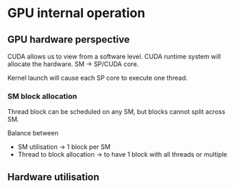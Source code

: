 # GPU internal operation

## GPU hardware perspective

CUDA allows us to view from a software level. CUDA runtime system will allocate
the hardware. SM -> SP/CUDA core.

Kernel launch will cause each SP core to execute one thread.

### SM block allocation

Thread block can be scheduled on any SM, but blocks cannot split across SM.

Balance between

- SM utilisation -> 1 block per SM
- Thread to block allocation -> to have 1 block with all threads or multiple

## Hardware utilisation
